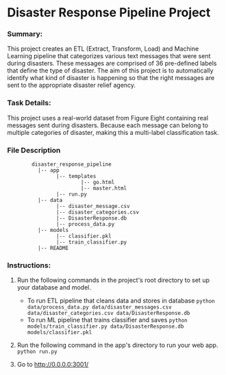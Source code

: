 # Disaster Response Pipeline Project

### Summary:
This project creates an ETL (Extract, Transform, Load) and Machine Learning pipeline that categorizes various text messages that were sent during disasters. These messages are comprised of 36 pre-defined labels that define the type of disaster. The aim of this project is to automatically identify what kind of disaster is happening so that the right messages are sent to the appropriate disaster relief agency.

### Task Details:
This project uses a real-world dataset from Figure Eight containing real messages sent during disasters. Because each message can belong to multiple categories of disaster, making this a multi-label classification task. 

### File Description
~~~~~~~
        disaster_response_pipeline
          |-- app
                |-- templates
                        |-- go.html
                        |-- master.html
                |-- run.py
          |-- data
                |-- disaster_message.csv
                |-- disaster_categories.csv
                |-- DisasterResponse.db
                |-- process_data.py
          |-- models
                |-- classifier.pkl
                |-- train_classifier.py
          |-- README
~~~~~~~

### Instructions:
1. Run the following commands in the project's root directory to set up your database and model.

    - To run ETL pipeline that cleans data and stores in database
        `python data/process_data.py data/disaster_messages.csv data/disaster_categories.csv data/DisasterResponse.db`
    - To run ML pipeline that trains classifier and saves
        `python models/train_classifier.py data/DisasterResponse.db models/classifier.pkl`

2. Run the following command in the app's directory to run your web app.
    `python run.py`

3. Go to http://0.0.0.0:3001/
